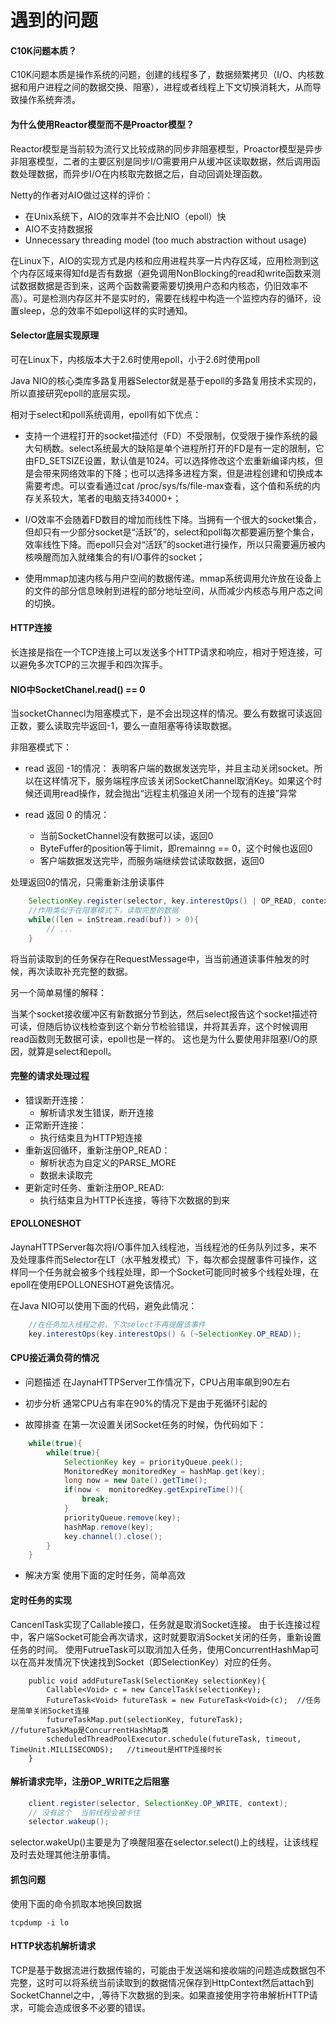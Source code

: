 # 遇到的问题

#### C10K问题本质？

C10K问题本质是操作系统的问题，创建的线程多了，数据频繁拷贝（I/O、内核数据和用户进程之间的数据交换、阻塞），进程或者线程上下文切换消耗大，从而导致操作系统奔溃。

#### 为什么使用Reactor模型而不是Proactor模型？

Reactor模型是当前较为流行又比较成熟的同步非阻塞模型，Proactor模型是异步非阻塞模型，二者的主要区别是同步I/O需要用户从缓冲区读取数据，然后调用函数处理数据，而异步I/O在内核取完数据之后，自动回调处理函数。

Netty的作者对AIO做过这样的评价：

- 在Unix系统下，AIO的效率并不会比NIO（epoll）快
- AIO不支持数据报
- Unnecessary threading model (too much abstraction without usage)

在Linux下，AIO的实现方式是内核和应用进程共享一片内存区域，应用检测到这个内存区域来得知fd是否有数据（避免调用NonBlocking的read和write函数来测试数据数据是否到来，这两个函数需要需要切换用户态和内核态，仍旧效率不高）。可是检测内存区并不是实时的，需要在线程中构造一个监控内存的循环，设置sleep，总的效率不如epoll这样的实时通知。

#### Selector底层实现原理

可在Linux下，内核版本大于2.6时使用epoll，小于2.6时使用poll

Java NIO的核心类库多路复用器Selector就是基于epoll的多路复用技术实现的，所以直接研究epoll的底层实现。

相对于select和poll系统调用，epoll有如下优点：

- 支持一个进程打开的socket描述付（FD）不受限制，仅受限于操作系统的最大句柄数。select系统最大的缺陷是单个进程所打开的FD是有一定的限制，它由FD_SETSIZE设置，默认值是1024。可以选择修改这个宏重新编译内核，但是会带来网络效率的下降；也可以选择多进程方案，但是进程创建和切换成本需要考虑。可以查看通过cat /proc/sys/fs/file-max查看，这个值和系统的内存关系较大，笔者的电脑支持34000+；

- I/O效率不会随着FD数目的增加而线性下降。当拥有一个很大的socket集合，但却只有一少部分socket是“活跃”的，select和poll每次都要遍历整个集合，效率线性下降。而epoll只会对“活跃”的socket进行操作，所以只需要遍历被内核唤醒而加入就绪集合的有I/O事件的socket；

- 使用mmap加速内核与用户空间的数据传递。mmap系统调用允许放在设备上的文件的部分信息映射到进程的部分地址空间，从而减少内核态与用户态之间的切换。 

#### HTTP连接

长连接是指在一个TCP连接上可以发送多个HTTP请求和响应，相对于短连接，可以避免多次TCP的三次握手和四次挥手。
	

#### NIO中SocketChanel.read() == 0 

当socketChannecl为阻塞模式下，是不会出现这样的情况。要么有数据可读返回正数，要么读取完毕返回-1，要么一直阻塞等待读取数据。

非阻塞模式下：

- read 返回 -1的情况：
表明客户端的数据发送完毕，并且主动关闭socket。所以在这样情况下，服务端程序应该关闭SocketChannel取消Key。如果这个时候还调用read操作，就会抛出“远程主机强迫关闭一个现有的连接”异常

- read 返回 0 的情况：
	- 当前SocketChannel没有数据可以读，返回0
	- ByteFuffer的position等于limit，即remainng == 0，这个时候也返回0
	- 客户端数据发送完毕，而服务端继续尝试读取数据，返回0

处理返回0的情况，只需重新注册读事件

```java
	SelectionKey.register(selector, key.interestOps() | OP_READ, context)；
	//作用类似于在阻塞模式下，读取完整的数据
	while((len = inStream.read(buf)) > 0){
		// ...
	}
```

将当前读取到的任务保存在RequestMessage中，当当前通道读事件触发的时候，再次读取补充完整的数据。

另一个简单易懂的解释：

当某个socket接收缓冲区有新数据分节到达，然后select报告这个socket描述符可读，但随后协议栈检查到这个新分节检验错误，并将其丢弃，这个时候调用read函数则无数据可读，epoll也是一样的。
这也是为什么要使用非阻塞I/O的原因，就算是select和epoll。

#### 完整的请求处理过程	

- 错误断开连接：
	- 解析请求发生错误，断开连接
- 正常断开连接：
	- 执行结束且为HTTP短连接
- 重新返回循环，重新注册OP_READ：
	- 解析状态为自定义的PARSE_MORE
	- 数据未读取完
- 更新定时任务、重新注册OP_READ:
	- 执行结束且为HTTP长连接，等待下次数据的到来
	
#### EPOLLONESHOT

JaynaHTTPServer每次将I/O事件加入线程池，当线程池的任务队列过多，来不及处理事件而Selector在LT（水平触发模式）下，每次都会提醒事件可操作，这样同一个任务就会被多个线程处理，即一个Socket可能同时被多个线程处理，在epoll在使用EPOLLONESHOT避免该情况。

在Java NIO可以使用下面的代码，避免此情况：

```java
	//在任务加入线程之前，下次select不再提醒该事件
	key.interestOps(key.interestOps() & (~SelectionKey.OP_READ));
```

#### CPU接近满负荷的情况

- 问题描述
在JaynaHTTPServer工作情况下，CPU占用率飙到90左右

- 初步分析
通常CPU占有率在90%的情况下是由于死循环引起的

- 故障排查
在第一次设置关闭Socket任务的时候，伪代码如下：

```java
	while(true){
		while(true){
			SelectionKey key = priorityQueue.peek();
			MonitoredKey monitoredKey = hashMap.get(key);
			long now = new Date().getTime();
			if(now <  monitoredKey.getExpireTime()){
				break;
			}
			priorityQueue.remove(key);
			hashMap.remove(key);
			key.channel().close();
		}
	}
```

- 解决方案
使用下面的定时任务，简单高效

#### 定时任务的实现

CancenlTask实现了Callable接口，任务就是取消Socket连接。
由于长连接过程中，客户端Socket可能会再次请求，这时就要取消Socket关闭的任务，重新设置任务的时间。
使用FutrueTask可以取消加入任务，使用ConcurrentHashMap可以在高并发情况下快速找到Socket（即SelectionKey）对应的任务。

```
    public void addFutureTask(SelectionKey selectionKey){
        Callable<Void> c = new CancelTask(selectionKey);
        FutureTask<Void> futureTask = new FutureTask<Void>(c);  //任务是简单关闭Socket连接
        futureTaskMap.put(selectionKey, futureTask);    //futureTaskMap是ConcurrentHashMap类
        scheduledThreadPoolExecutor.schedule(futureTask, timeout, TimeUnit.MILLISECONDS);   //timeout是HTTP连接时长
    }
```

#### 解析请求完毕，注册OP_WRITE之后阻塞

```java
    client.register(selector, SelectionKey.OP_WRITE, context);
    // 没有这个  当前线程会被卡住
    selector.wakeup();
```

selector.wakeUp()主要是为了唤醒阻塞在selector.select()上的线程，让该线程及时去处理其他注册事情。

#### 抓包问题

使用下面的命令抓取本地换回数据

```shell
tcpdump -i lo 
```

#### HTTP状态机解析请求

 TCP是基于数据流进行数据传输的，可能由于发送端和接收端的问题造成数据包不完整，这时可以将系统当前读取到的数据情况保存到HttpContext然后attach到SocketChannel之中，,等待下次数据的到来。如果直接使用字符串解析HTTP请求，可能会造成很多不必要的错误。